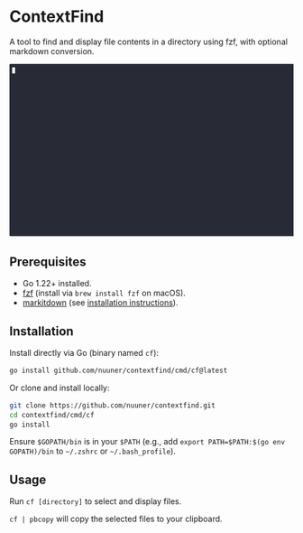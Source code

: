 # ContextFind

A tool to find and display file contents in a directory using fzf, with optional markdown conversion.

![cf demo](./demonstration.gif)

## Prerequisites

- Go 1.22+ installed.
- [fzf](https://github.com/junegunn/fzf) (install via `brew install fzf` on macOS).
- [markitdown](https://github.com/microsoft/markitdown) (see [installation instructions](https://github.com/microsoft/markitdown#installation)).

## Installation

Install directly via Go (binary named `cf`):

```bash
go install github.com/nuuner/contextfind/cmd/cf@latest
```

Or clone and install locally:

```bash
git clone https://github.com/nuuner/contextfind.git
cd contextfind/cmd/cf
go install
```

Ensure `$GOPATH/bin` is in your `$PATH` (e.g., add `export PATH=$PATH:$(go env GOPATH)/bin` to `~/.zshrc` or `~/.bash_profile`).

## Usage

Run `cf [directory]` to select and display files.

`cf | pbcopy` will copy the selected files to your clipboard.

